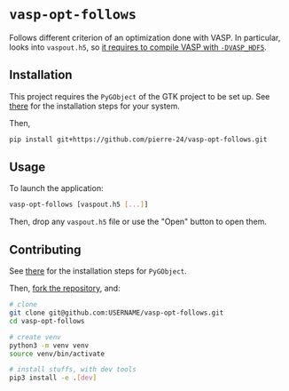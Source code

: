 # `vasp-opt-follows`

Follows different criterion of an optimization done with VASP.
In particular, looks into `vaspout.h5`, so [it requires to compile VASP with `-DVASP_HDF5`](https://www.vasp.at/wiki/index.php/Makefile.include#HDF5_support_.28strongly_recommended.29).

## Installation

This project requires the `PyGObject` of the GTK project to be set up. 
See [there](https://pygobject.readthedocs.io/en/latest/getting_started.html) for the installation steps for your system.

Then,

```bash
pip install git+https://github.com/pierre-24/vasp-opt-follows.git
```

## Usage

To launch the application:

```bash
vasp-opt-follows [vaspout.h5 [...]]
```

Then, drop any `vaspout.h5` file or use the "Open" button to open them.

## Contributing

See [there](https://pygobject.readthedocs.io/en/latest/getting_started.html) for the installation steps for `PyGObject`.

Then, [fork the repository](https://docs.github.com/en/get-started/quickstart/fork-a-repo), and:

```bash
# clone
git clone git@github.com:USERNAME/vasp-opt-follows.git
cd vasp-opt-follows

# create venv
python3 -m venv venv
source venv/bin/activate

# install stuffs, with dev tools
pip3 install -e .[dev] 
```